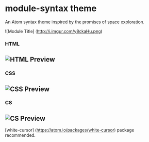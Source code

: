 # module-syntax theme

An Atom syntax theme inspired by the promises of space exploration.

![Module Title] (http://i.imgur.com/y8ckaHu.png)

### HTML
![HTML Preview](http://i.imgur.com/0KaJg4w.png)
---

### CSS
![CSS Preview](http://i.imgur.com/TACtsFY.png)
---

### CS
![CS Preview](http://i.imgur.com/gC80TkH.png)
---

[white-cursor] (https://atom.io/packages/white-cursor) package recommended.
